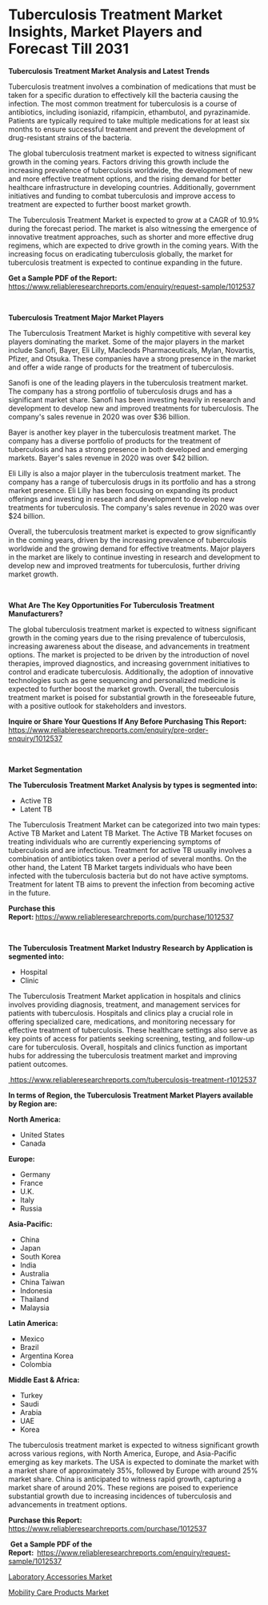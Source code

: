 <p><h1>Tuberculosis Treatment Market Insights, Market Players and Forecast Till 2031</h1></p><p><strong>Tuberculosis Treatment Market Analysis and Latest Trends</strong></p>
<p><p>Tuberculosis treatment involves a combination of medications that must be taken for a specific duration to effectively kill the bacteria causing the infection. The most common treatment for tuberculosis is a course of antibiotics, including isoniazid, rifampicin, ethambutol, and pyrazinamide. Patients are typically required to take multiple medications for at least six months to ensure successful treatment and prevent the development of drug-resistant strains of the bacteria.</p><p>The global tuberculosis treatment market is expected to witness significant growth in the coming years. Factors driving this growth include the increasing prevalence of tuberculosis worldwide, the development of new and more effective treatment options, and the rising demand for better healthcare infrastructure in developing countries. Additionally, government initiatives and funding to combat tuberculosis and improve access to treatment are expected to further boost market growth.</p><p>The Tuberculosis Treatment Market is expected to grow at a CAGR of 10.9% during the forecast period. The market is also witnessing the emergence of innovative treatment approaches, such as shorter and more effective drug regimens, which are expected to drive growth in the coming years. With the increasing focus on eradicating tuberculosis globally, the market for tuberculosis treatment is expected to continue expanding in the future.</p></p>
<p><strong>Get a Sample PDF of the Report:&nbsp;</strong> <a href="https://www.reliableresearchreports.com/enquiry/request-sample/1012537">https://www.reliableresearchreports.com/enquiry/request-sample/1012537</a></p>
<p>&nbsp;</p>
<p><strong>Tuberculosis Treatment Major Market Players</strong></p>
<p><p>The Tuberculosis Treatment Market is highly competitive with several key players dominating the market. Some of the major players in the market include Sanofi, Bayer, Eli Lilly, Macleods Pharmaceuticals, Mylan, Novartis, Pfizer, and Otsuka. These companies have a strong presence in the market and offer a wide range of products for the treatment of tuberculosis.</p><p>Sanofi is one of the leading players in the tuberculosis treatment market. The company has a strong portfolio of tuberculosis drugs and has a significant market share. Sanofi has been investing heavily in research and development to develop new and improved treatments for tuberculosis. The company's sales revenue in 2020 was over $36 billion.</p><p>Bayer is another key player in the tuberculosis treatment market. The company has a diverse portfolio of products for the treatment of tuberculosis and has a strong presence in both developed and emerging markets. Bayer's sales revenue in 2020 was over $42 billion.</p><p>Eli Lilly is also a major player in the tuberculosis treatment market. The company has a range of tuberculosis drugs in its portfolio and has a strong market presence. Eli Lilly has been focusing on expanding its product offerings and investing in research and development to develop new treatments for tuberculosis. The company's sales revenue in 2020 was over $24 billion.</p><p>Overall, the tuberculosis treatment market is expected to grow significantly in the coming years, driven by the increasing prevalence of tuberculosis worldwide and the growing demand for effective treatments. Major players in the market are likely to continue investing in research and development to develop new and improved treatments for tuberculosis, further driving market growth.</p></p>
<p>&nbsp;</p>
<p><strong>What Are The Key Opportunities For Tuberculosis Treatment Manufacturers?</strong></p>
<p><p>The global tuberculosis treatment market is expected to witness significant growth in the coming years due to the rising prevalence of tuberculosis, increasing awareness about the disease, and advancements in treatment options. The market is projected to be driven by the introduction of novel therapies, improved diagnostics, and increasing government initiatives to control and eradicate tuberculosis. Additionally, the adoption of innovative technologies such as gene sequencing and personalized medicine is expected to further boost the market growth. Overall, the tuberculosis treatment market is poised for substantial growth in the foreseeable future, with a positive outlook for stakeholders and investors.</p></p>
<p><strong>Inquire or Share Your Questions If Any Before Purchasing This Report:</strong> <a href="https://www.reliableresearchreports.com/enquiry/pre-order-enquiry/1012537">https://www.reliableresearchreports.com/enquiry/pre-order-enquiry/1012537</a></p>
<p>&nbsp;</p>
<p><strong>Market Segmentation</strong></p>
<p><strong>The Tuberculosis Treatment Market Analysis by types is segmented into:</strong></p>
<p><ul><li>Active TB</li><li>Latent TB</li></ul></p>
<p><p>The Tuberculosis Treatment Market can be categorized into two main types: Active TB Market and Latent TB Market. The Active TB Market focuses on treating individuals who are currently experiencing symptoms of tuberculosis and are infectious. Treatment for active TB usually involves a combination of antibiotics taken over a period of several months. On the other hand, the Latent TB Market targets individuals who have been infected with the tuberculosis bacteria but do not have active symptoms. Treatment for latent TB aims to prevent the infection from becoming active in the future.</p></p>
<p><strong>Purchase this Report:&nbsp;</strong><a href="https://www.reliableresearchreports.com/purchase/1012537">https://www.reliableresearchreports.com/purchase/1012537</a></p>
<p>&nbsp;</p>
<p><strong>The Tuberculosis Treatment Market Industry Research by Application is segmented into:</strong></p>
<p><ul><li>Hospital</li><li>Clinic</li></ul></p>
<p><p>The Tuberculosis Treatment Market application in hospitals and clinics involves providing diagnosis, treatment, and management services for patients with tuberculosis. Hospitals and clinics play a crucial role in offering specialized care, medications, and monitoring necessary for effective treatment of tuberculosis. These healthcare settings also serve as key points of access for patients seeking screening, testing, and follow-up care for tuberculosis. Overall, hospitals and clinics function as important hubs for addressing the tuberculosis treatment market and improving patient outcomes.</p></p>
<p><a href="https://www.reliableresearchreports.com/tuberculosis-treatment-r1012537">&nbsp;https://www.reliableresearchreports.com/tuberculosis-treatment-r1012537</a></p>
<p><strong>In terms of Region, the Tuberculosis Treatment Market Players available by Region are:</strong></p>
<p>
    <p> <strong> North America: </strong>
        <ul>
            <li>United States</li>
            <li>Canada</li>
        </ul>
        </p> 
    <p> <strong> Europe: </strong>
        <ul>
            <li>Germany</li>
            <li>France</li>
            <li>U.K.</li>
            <li>Italy</li>
            <li>Russia</li>
        </ul>
        </p> 
    <p> <strong> Asia-Pacific: </strong>
        <ul>
            <li>China</li>
            <li>Japan</li>
            <li>South Korea</li>
            <li>India</li>
            <li>Australia</li>
            <li>China Taiwan</li>
            <li>Indonesia</li>
            <li>Thailand</li>
            <li>Malaysia</li>
        </ul>
        </p> 
    <p> <strong> Latin America: </strong>
        <ul>
            <li>Mexico</li>
            <li>Brazil</li>
            <li>Argentina Korea</li>
            <li>Colombia</li>
        </ul>
        </p> 
    <p> <strong> Middle East & Africa: </strong>
        <ul>
            <li>Turkey</li>
            <li>Saudi</li>
            <li>Arabia</li>
            <li>UAE</li>
            <li>Korea</li>
        </ul>
    </p>
    </p>
<p><p>The tuberculosis treatment market is expected to witness significant growth across various regions, with North America, Europe, and Asia-Pacific emerging as key markets. The USA is expected to dominate the market with a market share of approximately 35%, followed by Europe with around 25% market share. China is anticipated to witness rapid growth, capturing a market share of around 20%. These regions are poised to experience substantial growth due to increasing incidences of tuberculosis and advancements in treatment options.</p></p>
<p><strong>Purchase this Report: </strong><a href="https://www.reliableresearchreports.com/purchase/1012537">https://www.reliableresearchreports.com/purchase/1012537</a></p>
<p>&nbsp;<strong>Get a Sample PDF of the Report:&nbsp;&nbsp;</strong><a href="https://www.reliableresearchreports.com/enquiry/request-sample/1012537">https://www.reliableresearchreports.com/enquiry/request-sample/1012537</a></p>
<p><strong></strong></p>
<p><p><a href="https://github.com/gladysalidde/Market-Research-Report-List-1/blob/main/laboratory-accessories-market.md">Laboratory Accessories Market</a></p><p><a href="https://github.com/dimitrishawkinswaynenp91rgz/Market-Research-Report-List-2/blob/main/mobility-care-products-market.md">Mobility Care Products Market</a></p></p>